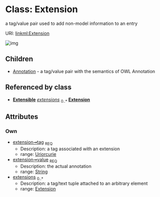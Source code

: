 
# Class: Extension


a tag/value pair used to add non-model information to an entry

URI: [linkml:Extension](https://w3id.org/linkml/Extension)


![img](images/Extension.svg)

## Children

 * [Annotation](Annotation.md) - a tag/value pair with the semantics of OWL Annotation

## Referenced by class

 *  **[Extensible](Extensible.md)** *[extensions](extensions.md)*  <sub>0..*</sub>  **[Extension](Extension.md)**

## Attributes


### Own

 * [extension➞tag](extension_tag.md)  <sub>REQ</sub>
     * Description: a tag associated with an extension
     * range: [Uriorcurie](types/Uriorcurie.md)
 * [extension➞value](extension_value.md)  <sub>REQ</sub>
     * Description: the actual annotation
     * range: [String](types/String.md)
 * [extensions](extensions.md)  <sub>0..*</sub>
     * Description: a tag/text tuple attached to an arbitrary element
     * range: [Extension](Extension.md)
